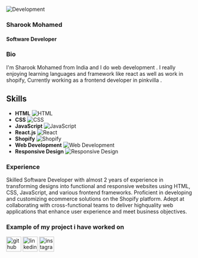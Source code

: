 ![Development](https://github.com/SharookMohamed/sharook-mohamed/blob/main/sharook-banner.png)
### Sharook Mohamed
#### Software Developer

### Bio
I'm Sharook Mohamed from India and I do web development . I really enjoying learning languages and framework like react as well as work in shopify, Currently working as a frontend developer in pinkvilla .


## Skills
- **HTML** ![HTML](https://cdn.jsdelivr.net/npm/simple-icons@3.0.1/icons/html5.svg)
- **CSS** ![CSS](https://cdn.jsdelivr.net/npm/simple-icons@3.0.1/icons/css3.svg)
- **JavaScript** ![JavaScript](https://cdn.jsdelivr.net/npm/simple-icons@3.0.1/icons/javascript.svg)
- **React.js** ![React](https://cdn.jsdelivr.net/npm/simple-icons@3.0.1/icons/react.svg)
- **Shopify** ![Shopify](https://cdn.jsdelivr.net/npm/simple-icons@3.0.1/icons/shopify.svg)
- **Web Development** ![Web Development](https://cdn.jsdelivr.net/npm/simple-icons@3.0.1/icons/codepen.svg)
- **Responsive Design** ![Responsive Design](https://cdn.jsdelivr.net/npm/simple-icons@3.0.1/icons/responsive.svg) <!-- Example icon, you may replace this with a suitable one -->


### Experience
Skilled Software Developer with almost 2 years of experience in transforming designs into functional and responsive
websites using HTML, CSS, JavaScript, and various frontend frameworks. Proficient in developing and customizing ecommerce solutions on the Shopify platform. Adept at collaborating with cross-functional teams to deliver highquality web applications that enhance user experience and meet business objectives.

### Example of my project i have worked on
<a href="https://www.pinkvilla.com/">
<!-- <img src="https://github.com/SharookMohamed/sharook-mohamed/blob/main/IMG_7845.PNG" width="250"> -->
  </a>

[<img src='https://cdn.jsdelivr.net/npm/simple-icons@3.0.1/icons/github.svg' alt='github' height='40'>](https://github.com/SharookMohamed)  [<img src='https://cdn.jsdelivr.net/npm/simple-icons@3.0.1/icons/linkedin.svg' alt='linkedin' height='40'>](https://www.linkedin.com/in/sharook-mohamed-941880224/)  [<img src='https://cdn.jsdelivr.net/npm/simple-icons@3.0.1/icons/instagram.svg' alt='instagram' height='40'>](https://www.instagram.com/srk_____/)  

